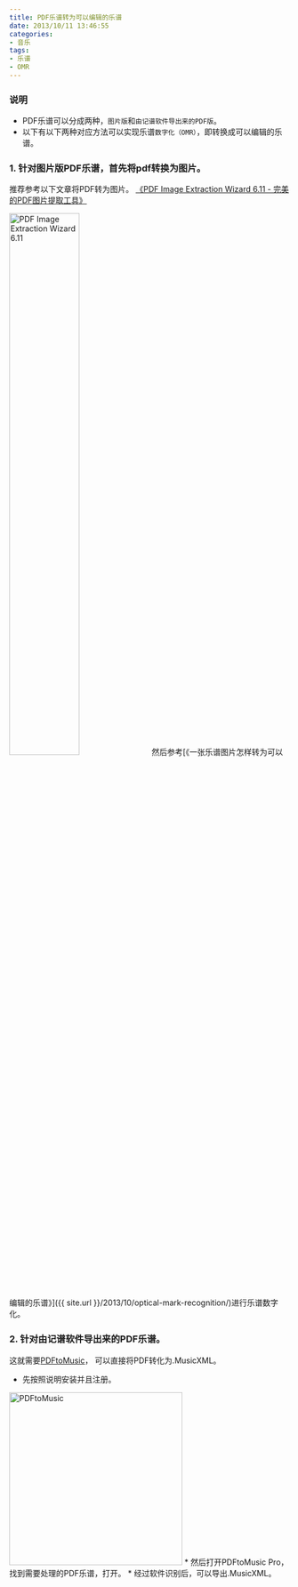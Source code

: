 ```yaml
---
title: PDF乐谱转为可以编辑的乐谱
date: 2013/10/11 13:46:55
categories: 
- 音乐
tags: 
- 乐谱
- OMR
---
```


### 说明
* PDF乐谱可以分成两种，`图片版`和`由记谱软件导出来的PDF版`。 
* 以下有以下两种对应方法可以实现乐谱`数字化（OMR）`，即转换成可以编辑的乐谱。   

### 1. 针对图片版PDF乐谱，首先将pdf转换为图片。
推荐参考以下文章将PDF转为图片。 
[《PDF Image Extraction Wizard 6.11 - 完美的PDF图片提取工具》](http://www.portablesoft.org/pdf-image-extraction-wizard/)  
<!--more-->
<img src="{{ site.url }}/assets/blogImg/PDF_Image_Extraction.png" width="50%" alt="PDF Image Extraction Wizard 6.11"/>
然后参考[《一张乐谱图片怎样转为可以编辑的乐谱》]({{ site.url }}/2013/10/optical-mark-recognition/)进行乐谱数字化。   

### 2. 针对由记谱软件导出来的PDF乐谱。 
这就需要[PDFtoMusic](http://pan.baidu.com/s/1eRnZkga)， 可以直接将PDF转化为.MusicXML。 
* 先按照说明安装并且注册。 
<img src="{{ site.url }}/assets/blogImg/PDF_Image_Extraction.png" width="311" alt="PDFtoMusic"/>
* 然后打开PDFtoMusic Pro，找到需要处理的PDF乐谱，打开。 
* 经过软件识别后，可以导出.MusicXML。
